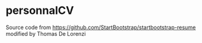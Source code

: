 # personnalCV

Source code from https://github.com/StartBootstrap/startbootstrap-resume modified by Thomas De Lorenzi
